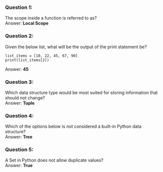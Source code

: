 ### Question 1:

The scope inside a function is referred to as?\
Answer: **Local Scope**

### Question 2:

Given the below list, what will be the output of the print statement be?
```
list_items = [10, 22, 45, 67, 90]
print(list_items[2])
```
Answer: **45**

### Question 3:

Which data structure type would be most suited for storing information that should not change?\
Answer: **Tuple**

### Question 4:

Which of the options below is not considered a built-in Python data structure?\
Answer: **Tree**

### Question 5:

A Set in Python does not allow duplicate values?\
Answer: **True**

